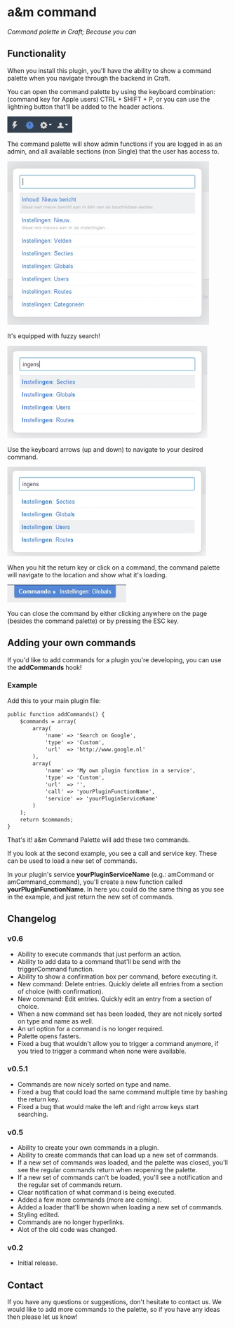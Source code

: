 # a&m command

_Command palette in Craft; Because you can_

## Functionality

When you install this plugin, you'll have the ability to show a command palette when you navigate through the backend in Craft.

You can open the command palette by using the keyboard combination: (command key for Apple users) CTRL + SHIFT + P, or you can use the lightning button that'll be added to the header actions.

![Header actions](https://raw.githubusercontent.com/am-impact/am-impact.github.io/master/img/readme/amcommand/header-actions.jpg "Header Actions")

The command palette will show admin functions if you are logged in as an admin, and all available sections (non Single) that the user has access to.

![Command palette](https://raw.githubusercontent.com/am-impact/am-impact.github.io/master/img/readme/amcommand/command.jpg "Command Palette")

It's equipped with fuzzy search!

![Fuzzy search](https://raw.githubusercontent.com/am-impact/am-impact.github.io/master/img/readme/amcommand/fuzzy-search.jpg "Fuzzy Search")

Use the keyboard arrows (up and down) to navigate to your desired command.

![Focus](https://raw.githubusercontent.com/am-impact/am-impact.github.io/master/img/readme/amcommand/focus.jpg "Focus")

When you hit the return key or click on a command, the command palette will navigate to the location and show what it's loading.

![Loading](https://raw.githubusercontent.com/am-impact/am-impact.github.io/master/img/readme/amcommand/loading.jpg "Loading")

You can close the command by either clicking anywhere on the page (besides the command palette) or by pressing the ESC key.

## Adding your own commands

If you'd like to add commands for a plugin you're developing, you can use the __addCommands__ hook!

### Example

Add this to your main plugin file:
```
public function addCommands() {
    $commands = array(
        array(
            'name' => 'Search on Google',
            'type' => 'Custom',
            'url'  => 'http://www.google.nl'
        ),
        array(
            'name' => 'My own plugin function in a service',
            'type' => 'Custom',
            'url'  => '',
            'call' => 'yourPluginFunctionName',
            'service' => 'yourPluginServiceName'
        )
    );
    return $commands;
}
```

That's it! a&m Command Palette will add these two commands.

If you look at the second example, you see a call and service key. These can be used to load a new set of commands.

In your plugin's service __yourPluginServiceName__ (e.g.: amCommand or amCommand_command), you'll create a new function called __yourPluginFunctionName__. In here you could do the same thing as you see in the example, and just return the new set of commands.

## Changelog

### v0.6

- Ability to execute commands that just perform an action.
- Ability to add data to a command that'll be send with the triggerCommand function.
- Ability to show a confirmation box per command, before executing it.
- New command: Delete entries. Quickly delete all entries from a section of choice (with confirmation).
- New command: Edit entries. Quickly edit an entry from a section of choice.
- When a new command set has been loaded, they are not nicely sorted on type and name as well.
- An url option for a command is no longer required.
- Palette opens fasters.
- Fixed a bug that wouldn't allow you to trigger a command anymore, if you tried to trigger a command when none were available.

### v0.5.1

- Commands are now nicely sorted on type and name.
- Fixed a bug that could load the same command multiple time by bashing the return key.
- Fixed a bug that would make the left and right arrow keys start searching.

### v0.5

- Ability to create your own commands in a plugin.
- Ability to create commands that can load up a new set of commands.
- If a new set of commands was loaded, and the palette was closed, you'll see the regular commands return when reopening the palette.
- If a new set of commands can't be loaded, you'll see a notification and the regular set of commands return.
- Clear notification of what command is being executed.
- Added a few more commands (more are coming).
- Added a loader that'll be shown when loading a new set of commands.
- Styling edited.
- Commands are no longer hyperlinks.
- Alot of the old code was changed.

### v0.2

- Initial release.

## Contact

If you have any questions or suggestions, don't hesitate to contact us. We would like to add more commands to the palette, so if you have any ideas then please let us know!
